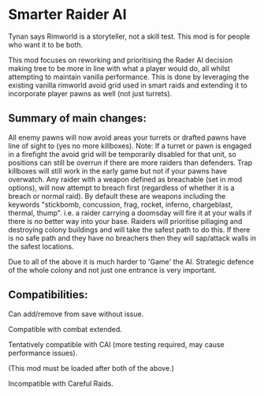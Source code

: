 # Smarter Raider AI
Tynan says Rimworld is a storyteller, not a skill test. This mod is for people who want it to be both.

This mod focuses on reworking and prioritising the Rader AI decision making tree to be more in line with what a player would do, all whilst attempting to maintain vanilla performance. This is done by leveraging the existing vanilla rimworld avoid grid used in smart raids and extending it to incorporate player pawns as well (not just turrets).

## Summary of main changes:
All enemy pawns will now avoid areas your turrets or drafted pawns have line of sight to (yes no more killboxes).
Note: If a turret or pawn is engaged in a firefight the avoid grid will be temporarily disabled for that unit, so positions can still be overrun if there are more raiders than defenders. Trap killboxes will still work in the early game but not if your pawns have overwatch.
Any raider with a weapon defined as breachable (set in mod options), will now attempt to breach first (regardless of whether it is a breach or normal raid). By default these are weapons including the keywords "stickbomb, concussion, frag, rocket, inferno, chargeblast, thermal, thump". i.e. a raider carrying a doomsday will fire it at your walls if there is no better way into your base.
Raiders will prioritise pillaging and destroying colony buildings and will take the safest path to do this. If there is no safe path and they have no breachers then they will sap/attack walls in the safest locations.

Due to all of the above it is much harder to 'Game' the AI. Strategic defence of the whole colony and not just one entrance is very important.

## Compatibilities:

Can add/remove from save without issue.

Compatible with combat extended.

Tentatively compatible with CAI (more testing required, may cause performance issues).

(This mod must be loaded after both of the above.)

Incompatible with Careful Raids.
